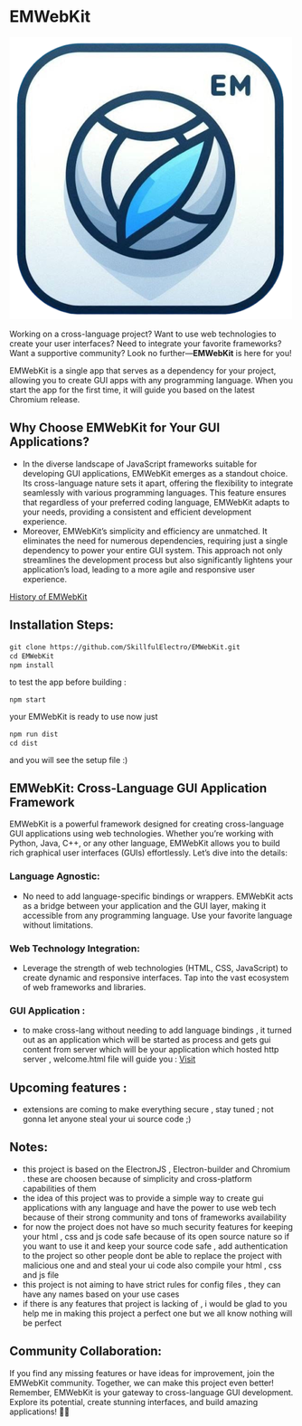 # EMWebKit
![EMWebKit Logo](_377ccaee-715c-495c-9519-0eb8818d49da_prev_ui.png)

Working on a cross-language project? Want to use web technologies to create your user interfaces? Need to integrate your favorite frameworks? Want a supportive community? Look no further—**EMWebKit** is here for you!

EMWebKit is a single app that serves as a dependency for your project, allowing you to create GUI apps with any programming language. When you start the app for the first time, it will guide you based on the latest Chromium release.

## Why Choose EMWebKit for Your GUI Applications?
- In the diverse landscape of JavaScript frameworks suitable for developing GUI applications, EMWebKit emerges as a standout choice. Its cross-language nature sets it apart, offering the flexibility to integrate seamlessly with various programming languages. This feature ensures that regardless of your preferred coding language, EMWebKit adapts to your needs, providing a consistent and efficient development experience.
- Moreover, EMWebKit’s simplicity and efficiency are unmatched. It eliminates the need for numerous dependencies, requiring just a single dependency to power your entire GUI system. This approach not only streamlines the development process but also significantly lightens your application’s load, leading to a more agile and responsive user experience.


[History of EMWebKit](https://skillfulelectro.github.io/EMWebKit/Windows_Only)

## Installation Steps:
```shell
git clone https://github.com/SkillfulElectro/EMWebKit.git
cd EMWebKit
npm install
```
to test the app before building :
```shell
npm start
```
your EMWebKit is ready to use now just
```shell
npm run dist
cd dist
```
and you will see the setup file :)

## EMWebKit: Cross-Language GUI Application Framework
EMWebKit is a powerful framework designed for creating cross-language GUI applications using web technologies. Whether you’re working with Python, Java, C++, or any other language, EMWebKit allows you to build rich graphical user interfaces (GUIs) effortlessly. Let’s dive into the details:

### Language Agnostic:
- No need to add language-specific bindings or wrappers. EMWebKit acts as a bridge between your application and the GUI layer, making it accessible from any programming language.
Use your favorite language without limitations.

### Web Technology Integration:
- Leverage the strength of web technologies (HTML, CSS, JavaScript) to create dynamic and responsive interfaces.
Tap into the vast ecosystem of web frameworks and libraries.

### GUI Application :
- to make cross-lang without needing to add language bindings , it turned out as an application which will be started as process and gets gui content from server which will be your application which hosted http server , welcome.html file will guide you : [Visit](https://skillfulelectro.github.io/EMWebKit/welcome.html)


## Upcoming features :
- extensions are coming to make everything secure , stay tuned ; not gonna let anyone steal your ui source code ;)

## Notes:
- this project is based on the ElectronJS , Electron-builder and Chromium . these are choosen because of simplicity and cross-platform capabilities of them
- the idea of this project was to provide a simple way to create gui applications with any language and have the power to use web tech because of their strong community and tons of frameworks availability
- for now the project does not have so much security features for keeping your html , css and js code safe because of its open source nature so if you want to use it and keep your source code safe , add authentication to the project so other people dont be able to replace the project with malicious one and and steal your ui code also compile your html , css and js file
- this project is not aiming to have strict rules for config files , they can have any names based on your use cases
- if there is any features that project is lacking of , i would be glad to you help me in making this project a perfect one but we all know nothing will be perfect

## Community Collaboration:
If you find any missing features or have ideas for improvement, join the EMWebKit community. Together, we can make this project even better!
Remember, EMWebKit is your gateway to cross-language GUI development. Explore its potential, create stunning interfaces, and build amazing applications! 🚀🌟
